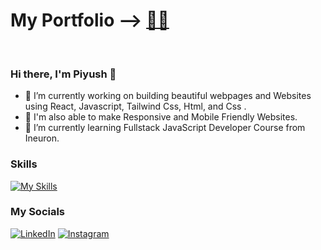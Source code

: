 # My Portfolio —> [👨‍💻](https://piyushbhatt.netlify.app/ )
<br/>

### Hi there, I'm Piyush 👋

- 🔭 I’m currently working on building beautiful webpages and Websites using React, Javascript, Tailwind Css, Html, and Css  .
- 📱 I'm also able to make Responsive and Mobile Friendly Websites.
- 🌱 I’m currently learning Fullstack JavaScript Developer Course from Ineuron.

### Skills
[![My Skills](https://skillicons.dev/icons?i=react,js,tailwindcss,bootstrap,html,css,git)](https://skillicons.dev)

### My Socials

[![LinkedIn](https://skillicons.dev/icons?i=linkedin)](https://www.linkedin.com/in/piyush-bhattit06/)
[![Instagram](https://skillicons.dev/icons?i=instagram)](https://www.instagram.com/piyush_11_11/)


